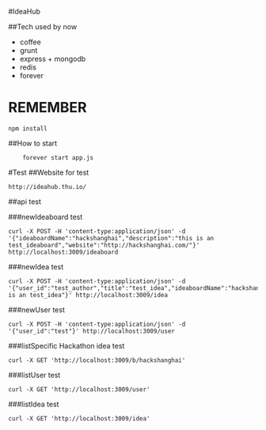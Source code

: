 #IdeaHub

##Tech used by now
 - coffee
 - grunt
 - express + mongodb
 - redis
 - forever 

# REMEMBER 
```
npm install
```
 
##How to start
```
	forever start app.js
``` 

#Test
##Website for test
```
http://ideahub.thu.io/
```
##api test

###newIdeaboard test

```
curl -X POST -H 'content-type:application/json' -d '{"ideaboardName":"hackshanghai","description":"this is an test_ideaboard","website":"http://hackshanghai.com/"}' http://localhost:3009/ideaboard
```

###newIdea test
```
curl -X POST -H 'content-type:application/json' -d '{"user_id":"test_author","title":"test_idea","ideaboardName":"hackshanghai","description":"this is an test_idea"}' http://localhost:3009/idea
```
###newUser test
```
curl -X POST -H 'content-type:application/json' -d '{"user_id":"test"}' http://localhost:3009/user
```
###listSpecific Hackathon idea test
```
curl -X GET 'http://localhost:3009/b/hackshanghai'
```

###listUser test
```
curl -X GET 'http://localhost:3009/user'
```
###listIdea test
```
curl -X GET 'http://localhost:3009/idea'
```

